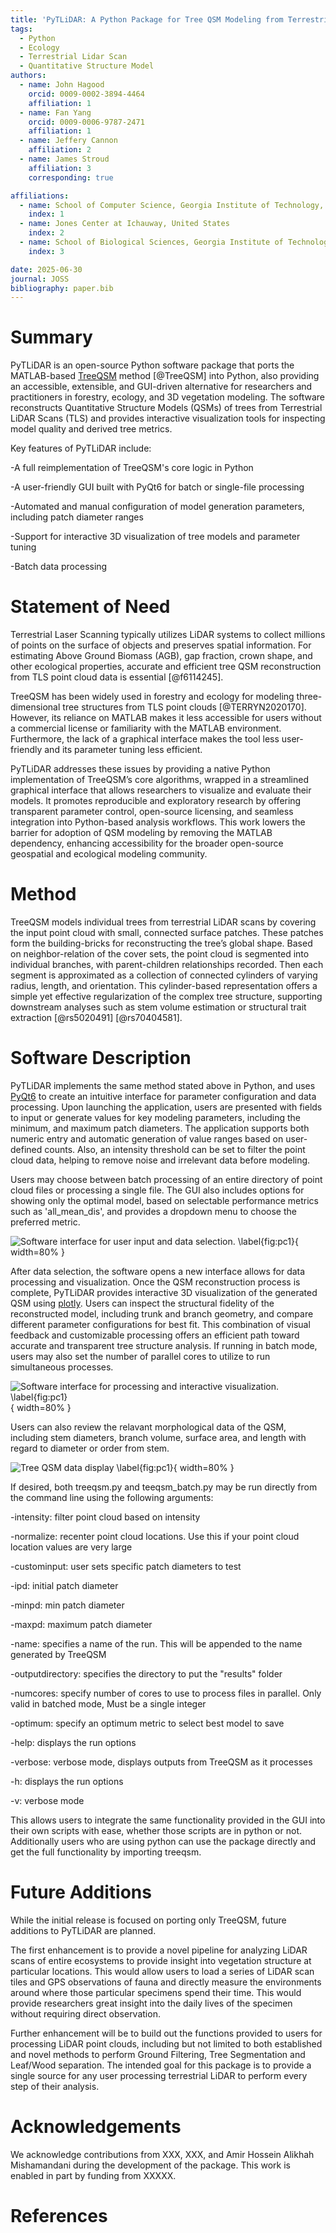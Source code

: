 ```yaml
---
title: 'PyTLiDAR: A Python Package for Tree QSM Modeling from Terrestrial LiDAR Data'
tags:
  - Python
  - Ecology
  - Terrestrial Lidar Scan
  - Quantitative Structure Model
authors:
  - name: John Hagood
    orcid: 0009-0002-3894-4464
    affiliation: 1
  - name: Fan Yang
    orcid: 0009-0006-9787-2471
    affiliation: 1
  - name: Jeffery Cannon
    affiliation: 2
  - name: James Stroud
    affiliation: 3
    corresponding: true

affiliations:
  - name: School of Computer Science, Georgia Institute of Technology, United States
    index: 1
  - name: Jones Center at Ichauway, United States
    index: 2
  - name: School of Biological Sciences, Georgia Institute of Technology, United States
    index: 3

date: 2025-06-30
journal: JOSS
bibliography: paper.bib
---
```


# Summary

PyTLiDAR is an open-source Python software package that ports the MATLAB-based [TreeQSM](https://github.com/InverseTampere/TreeQSM?tab=readme-ov-file) method [@TreeQSM] into Python, also providing an accessible, extensible, and GUI-driven alternative for researchers and practitioners in forestry, ecology, and 3D vegetation modeling. The software reconstructs Quantitative Structure Models (QSMs) of trees from Terrestrial LiDAR Scans (TLS) and provides interactive visualization tools for inspecting model quality and derived tree metrics.

Key features of PyTLiDAR include:

-A full reimplementation of TreeQSM's core logic in Python

-A user-friendly GUI built with PyQt6 for batch or single-file processing

-Automated and manual configuration of model generation parameters, including patch diameter ranges

-Support for interactive 3D visualization of tree models and parameter tuning

-Batch data processing

# Statement of Need

Terrestrial Laser Scanning typically utilizes LiDAR systems to collect millions of points on the surface of objects and preserves spatial information. For estimating Above Ground Biomass (AGB), gap fraction, crown shape, and other ecological properties, accurate and efficient tree QSM reconstruction from TLS point cloud data is essential [@f6114245].

TreeQSM has been widely used in forestry and ecology for modeling three-dimensional tree structures from TLS point clouds [@TERRYN2020170]. However, its reliance on MATLAB makes it less accessible for users without a commercial license or familiarity with the MATLAB environment. Furthermore, the lack of a graphical interface makes the tool less user-friendly and its parameter tuning less efficient.

PyTLiDAR addresses these issues by providing a native Python implementation of TreeQSM’s core algorithms, wrapped in a streamlined graphical interface that allows researchers to visualize and evaluate their models. It promotes reproducible and exploratory research by offering transparent parameter control, open-source licensing, and seamless integration into Python-based analysis workflows. This work lowers the barrier for adoption of QSM modeling by removing the MATLAB dependency, enhancing accessibility for the broader open-source geospatial and ecological modeling community.

# Method

TreeQSM models individual trees from terrestrial LiDAR scans by covering the input point cloud with small, connected surface patches. These patches form the building-bricks for reconstructing the tree’s global shape. Based on neighbor-relation of the cover sets, the point cloud is segmented into individual branches, with parent-children relationships recorded. Then each segment is approximated as a collection of connected cylinders of varying radius, length, and orientation. This cylinder-based representation offers a simple yet effective regularization of the complex tree structure, supporting downstream analyses such as stem volume estimation or structural trait extraction [@rs5020491] [@rs70404581].

# Software Description

PyTLiDAR implements the same method stated above in Python, and uses [PyQt6](https://pypi.org/project/PyQt6/) to create an intuitive interface for parameter configuration and data processing. Upon launching the application, users are presented with fields to input or generate values for key modeling parameters, including the minimum, and maximum patch diameters. The application supports both numeric entry and automatic generation of value ranges based on user-defined counts. Also, an intensity threshold can be set to filter the point cloud data, helping to remove noise and irrelevant data before modeling. 

Users may choose between batch processing of an entire directory of point cloud files or processing a single file. The GUI also includes options for showing only the optimal model, based on selectable performance metrics such as 'all_mean_dis', and provides a dropdown menu to choose the preferred metric.

![Software interface for user input and data selection. \label{fig:pc1}](figs/fig1.jpg){ width=80% }

After data selection, the software opens a new interface allows for data processing and visualization. Once the QSM reconstruction process is complete, PyTLiDAR provides interactive 3D visualization of the generated QSM using [plotly](https://plotly.com/). Users can inspect the structural fidelity of the reconstructed model, including trunk and branch geometry, and compare different parameter configurations for best fit. This combination of visual feedback and customizable processing offers an efficient path toward accurate and transparent tree structure analysis. If running in batch mode, users may also set the number of parallel cores to utilize to run simultaneous processes.

![Software interface for processing and interactive visualization. \label{fig:pc1}](figs/fig2.jpg){ width=80% }

Users can also review the relavant morphological data of the QSM, including stem diameters, branch volume, surface area, and length with regard to diameter or order from stem.

![Tree QSM data display \label{fig:pc1}](figs/fig3.jpg){ width=80% }

If desired, both treeqsm.py and teeqsm_batch.py may be run directly from the command line using the following arguments:

  -intensity: filter point cloud based on intensity

  -normalize: recenter point cloud locations. Use this if your point cloud location values are very large

  -custominput: user sets specific patch diameters to test

  -ipd: initial patch diameter

  -minpd: min patch diameter

  -maxpd: maximum patch diameter

  -name: specifies a name of the run. This will be appended to the name generated by TreeQSM

  -outputdirectory: specifies the directory to put the "results" folder

  -numcores: specify number of cores to use to process files in parallel. Only valid in batched mode, Must be a single integer

  -optimum: specify an optimum metric to select best model to save

  -help: displays the run options

  -verbose: verbose mode, displays outputs from TreeQSM as it processes

  -h: displays the run options

  -v: verbose mode

This allows users to integrate the same functionality provided in the GUI into their own scripts with ease, whether those scripts are in python or not. Additionally users who are using python can use the package directly and get the full functionality by importing treeqsm. 

# Future Additions

While the initial release is focused on porting only TreeQSM, future additions to PyTLiDAR are planned. 

The first enhancement is to provide a novel pipeline for analyzing LiDAR scans of entire ecosystems to provide insight into vegetation structure at particular locations. This would allow users to load a series of LiDAR scan tiles and GPS observations of fauna and directly measure the environments around where those particular specimens spend their time. This would provide researchers great insight into the daily lives of the specimen without requiring direct observation. 

Further enhancement will be to build out the functions provided to users for processing LiDAR point clouds, including but not limited to both established and novel methods to perform Ground Filtering, Tree Segmentation and Leaf/Wood separation. The intended goal for this package is to provide a single source for any user processing terrestrial LiDAR to perform every step of their analysis. 

# Acknowledgements

We acknowledge contributions from XXX, XXX, and Amir Hossein Alikhah Mishamandani during the development of the package. This work is enabled in part by funding from XXXXX.

# References
